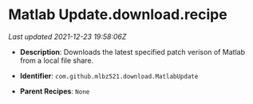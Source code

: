 # Matlab Update.download.recipe

_Last updated 2021-12-23 19:58:06Z_

- **Description**: Downloads the latest specified patch verison of Matlab from a local file share.

- **Identifier**: `com.github.mlbz521.download.MatlabUpdate`

- **Parent Recipes**: `None`